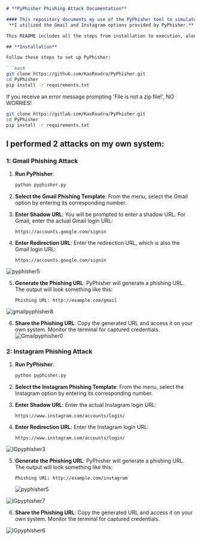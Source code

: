 

```markdown
# **PyPhisher Phishing Attack Documentation**

#### This repository documents my use of the PyPhisher tool to simulate phishing attacks on my own system.
 **I utilized the Gmail and Instagram options provided by PyPhisher.**

This README includes all the steps from installation to execution, along with screenshots of each step.

## **Installation**

Follow these steps to set up PyPhisher:

```bash
git clone https://github.com/KasRoudra/PyPhisher.git
cd PyPhisher
pip install -r requirements.txt
```

If you receive an error message prompting 'File is not a zip file!', NO WORRIES!

```bash
git clone https://gitlab.com/KasRoudra/PyPhisher.git
cd PyPhisher
pip install -r requirements.txt
```

## **I performed 2 attacks on my own system:**

### **1: Gmail Phishing Attack**

1. **Run PyPhisher**:
   ```bash
   python pyphisher.py
   ```

2. **Select the Gmail Phishing Template**:
   From the menu, select the Gmail option by entering its corresponding number.

3. **Enter Shadow URL**:
   You will be prompted to enter a shadow URL. For Gmail, enter the actual Gmail login URL:
   ```
   https://accounts.google.com/signin
   ```

4. **Enter Redirection URL**:
   Enter the redirection URL, which is also the Gmail login URL:
   ```
   https://accounts.google.com/signin
   ```
![pyphisher5](https://github.com/user-attachments/assets/6f8de06f-5496-4221-9c1a-4b6c8d04eea6)

5. **Generate the Phishing URL**:
   PyPhisher will generate a phishing URL. The output will look something like this:
   ```
   Phishing URL: http://example.com/gmail
   ```
![gmailpyphisher8](https://github.com/user-attachments/assets/f2ece5af-a5be-4447-8745-50a27ba46384)

6. **Share the Phishing URL**:
   Copy the generated URL and access it on your own system. Monitor the terminal for captured credentials.
   ![Gmailpyphisher0](https://github.com/user-attachments/assets/4349cf72-c54f-4ced-9db2-64da111bd870)


### **2: Instagram Phishing Attack**

1. **Run PyPhisher**:
   ```bash
   python pyphisher.py
   ```

2. **Select the Instagram Phishing Template**:
   From the menu, select the Instagram option by entering its corresponding number.

3. **Enter Shadow URL**:
   Enter the actual Instagram login URL:
   ```
   https://www.instagram.com/accounts/login/
   ```

4. **Enter Redirection URL**:
   Enter the Instagram login URL:
   ```
   https://www.instagram.com/accounts/login/
   ```
![IGpyphisher3](https://github.com/user-attachments/assets/6559f078-dae1-4e5a-81fc-85ee783d5af5)

5. **Generate the Phishing URL**:
   PyPhisher will generate a phishing URL. The output will look something like this:
   ```
   Phishing URL: http://example.com/instagram
   ```
   ![pyphisher5](https://github.com/user-attachments/assets/02f28194-aea7-4cdb-82d1-093a77c5b283)

![IGpyphisher7](https://github.com/user-attachments/assets/c327dc45-5994-4310-8a0c-0cbc0590b230)


6. **Share the Phishing URL**:
   Copy the generated URL and access it on your own system. Monitor the terminal for captured credentials.
   
![IGpyphisher6](https://github.com/user-attachments/assets/613f1f6b-4db8-4af9-8e8a-fc508ef5bfb1)
